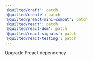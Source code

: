 ```yaml
---
'@quilted/craft': patch
'@quilted/create': patch
'@quilted/preact-mini-compat': patch
'@quilted/react': patch
'@quilted/react-dom': patch
'@quilted/react-signals': patch
'@quilted/react-testing': patch
---
```


Upgrade Preact dependency
